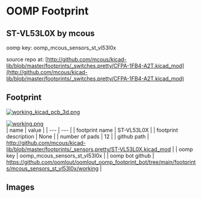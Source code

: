 # OOMP Footprint  
## ST-VL53L0X  by mcous  
  
oomp key: oomp_mcous_sensors_st_vl53l0x  
  
source repo at: [http://github.com/mcous/kicad-lib/blob/master/footprints/_switches.pretty/CFPA-1FB4-A2T.kicad_mod](http://github.com/mcous/kicad-lib/blob/master/footprints/_switches.pretty/CFPA-1FB4-A2T.kicad_mod)  
## Footprint  
  
[![working_kicad_pcb_3d.png](working_kicad_pcb_3d_600.png)](working_kicad_pcb_3d.png)  
  
[![working.png](working_600.png)](working.png)  
| name | value | 
| --- | --- | 
| footprint name | ST-VL53L0X | 
| footprint description | None | 
| number of pads | 12 | 
| github path | http://github.com/mcous/kicad-lib/blob/master/footprints/_sensors.pretty/ST-VL53L0X.kicad_mod | 
| oomp key | oomp_mcous_sensors_st_vl53l0x | 
| oomp bot github | https://github.com/oomlout/oomlout_oomp_footprint_bot/tree/main/footprints/mcous_sensors_st_vl53l0x/working | 
## Images  
